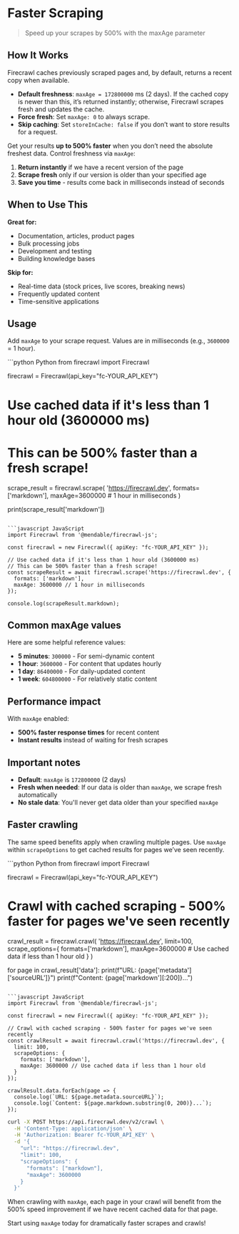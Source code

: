 # Faster Scraping

> Speed up your scrapes by 500% with the maxAge parameter

## How It Works

Firecrawl caches previously scraped pages and, by default, returns a recent copy when available.

* **Default freshness**: `maxAge = 172800000` ms (2 days). If the cached copy is newer than this, it’s returned instantly; otherwise, Firecrawl scrapes fresh and updates the cache.
* **Force fresh**: Set `maxAge: 0` to always scrape.
* **Skip caching**: Set `storeInCache: false` if you don’t want to store results for a request.

Get your results **up to 500% faster** when you don’t need the absolute freshest data. Control freshness via `maxAge`:

1. **Return instantly** if we have a recent version of the page
2. **Scrape fresh** only if our version is older than your specified age
3. **Save you time** - results come back in milliseconds instead of seconds

## When to Use This

**Great for:**

* Documentation, articles, product pages
* Bulk processing jobs
* Development and testing
* Building knowledge bases

**Skip for:**

* Real-time data (stock prices, live scores, breaking news)
* Frequently updated content
* Time-sensitive applications

## Usage

Add `maxAge` to your scrape request. Values are in milliseconds (e.g., `3600000` = 1 hour).

<CodeGroup>
  ```python Python
  from firecrawl import Firecrawl

  firecrawl = Firecrawl(api_key="fc-YOUR_API_KEY")

  # Use cached data if it's less than 1 hour old (3600000 ms)
  # This can be 500% faster than a fresh scrape!
  scrape_result = firecrawl.scrape(
      'https://firecrawl.dev', 
      formats=['markdown'],
      maxAge=3600000  # 1 hour in milliseconds
  )

  print(scrape_result['markdown'])
  ```

  ```javascript JavaScript
  import Firecrawl from '@mendable/firecrawl-js';

  const firecrawl = new Firecrawl({ apiKey: "fc-YOUR_API_KEY" });

  // Use cached data if it's less than 1 hour old (3600000 ms)
  // This can be 500% faster than a fresh scrape!
  const scrapeResult = await firecrawl.scrape('https://firecrawl.dev', {
    formats: ['markdown'],
    maxAge: 3600000 // 1 hour in milliseconds
  });

  console.log(scrapeResult.markdown);
  ```
</CodeGroup>

## Common maxAge values

Here are some helpful reference values:

* **5 minutes**: `300000` - For semi-dynamic content
* **1 hour**: `3600000` - For content that updates hourly
* **1 day**: `86400000` - For daily-updated content
* **1 week**: `604800000` - For relatively static content

## Performance impact

With `maxAge` enabled:

* **500% faster response times** for recent content
* **Instant results** instead of waiting for fresh scrapes

## Important notes

* **Default**: `maxAge` is `172800000` (2 days)
* **Fresh when needed**: If our data is older than `maxAge`, we scrape fresh automatically
* **No stale data**: You'll never get data older than your specified `maxAge`

## Faster crawling

The same speed benefits apply when crawling multiple pages. Use `maxAge` within `scrapeOptions` to get cached results for pages we’ve seen recently.

<CodeGroup>
  ```python Python
  from firecrawl import Firecrawl

  firecrawl = Firecrawl(api_key="fc-YOUR_API_KEY")

  # Crawl with cached scraping - 500% faster for pages we've seen recently
  crawl_result = firecrawl.crawl(
      'https://firecrawl.dev', 
      limit=100,
      scrape_options={
          formats=['markdown'],
          maxAge=3600000  # Use cached data if less than 1 hour old
      }
  )

  for page in crawl_result['data']:
      print(f"URL: {page['metadata']['sourceURL']}")
      print(f"Content: {page['markdown'][:200]}...")
  ```

  ```javascript JavaScript
  import Firecrawl from '@mendable/firecrawl-js';

  const firecrawl = new Firecrawl({ apiKey: "fc-YOUR_API_KEY" });

  // Crawl with cached scraping - 500% faster for pages we've seen recently
  const crawlResult = await firecrawl.crawl('https://firecrawl.dev', {
    limit: 100,
    scrapeOptions: {
      formats: ['markdown'],
      maxAge: 3600000 // Use cached data if less than 1 hour old
    }
  });

  crawlResult.data.forEach(page => {
    console.log(`URL: ${page.metadata.sourceURL}`);
    console.log(`Content: ${page.markdown.substring(0, 200)}...`);
  });
  ```

  ```bash cURL
  curl -X POST https://api.firecrawl.dev/v2/crawl \
    -H 'Content-Type: application/json' \
    -H 'Authorization: Bearer fc-YOUR_API_KEY' \
    -d '{
      "url": "https://firecrawl.dev",
      "limit": 100,
      "scrapeOptions": {
        "formats": ["markdown"],
        "maxAge": 3600000
      }
    }'
  ```
</CodeGroup>

When crawling with `maxAge`, each page in your crawl will benefit from the 500% speed improvement if we have recent cached data for that page.

Start using `maxAge` today for dramatically faster scrapes and crawls!
